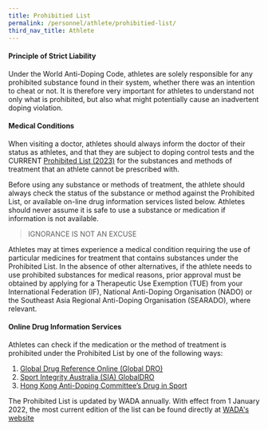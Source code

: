 ```yaml
---
title: Prohibitied List
permalink: /personnel/athlete/prohibitied-list/
third_nav_title: Athlete
---
```

#### **Principle of Strict Liability**
Under the World Anti-Doping Code, athletes are solely responsible for any prohibited substance found in their system, whether there was an intention to cheat or not. It is therefore very important for athletes to understand not only what is prohibited, but also what might potentially cause an inadvertent doping violation.

#### **Medical Conditions**
When visiting a doctor, athletes should always inform the doctor of their status as athletes, and that they are subject to doping control tests and the CURRENT [Prohibited List (2023)](https://www.wada-ama.org/sites/default/files/resources/files/2023list_en_final_9_september_2022.pdf) for the substances and methods of treatment that an athlete cannot be prescribed with.

Before using any substance or methods of treatment, the athlete should always check the status of the substance or method against the Prohibited List, or available on-line drug information services listed below. Athletes should never assume it is safe to use a substance or medication if information is not available.
> IGNORANCE IS NOT AN EXCUSE

Athletes may at times experience a medical condition requiring the use of particular medicines for treatment that contains substances under the Prohibited List. In the absence of other alternatives, if the athlete needs to use prohibited substances for medical reasons, prior approval must be obtained by applying for a Therapeutic Use Exemption (TUE) from your International Federation (IF), National Anti-Doping Organisation (NADO) or the Southeast Asia Regional Anti-Doping Organisation (SEARADO), where relevant.

#### **Online Drug Information Services**
Athletes can check if the medication or the method of treatment is prohibited under the Prohibited List by one of the following ways:

1. [Global Drug Reference Online (Global DRO)](https://www.globaldro.com/Home)
2. [Sport Integrity Australia (SIA) GlobalDRO](https://www.globaldro.com/AU/search)
3. [Hong Kong Anti-Doping Committee’s Drug in Sport](http://www.druginsport.hk/)

The Prohibited List is updated by WADA annually. With effect from 1 January 2022, the most current edition of the list can be found directly at [WADA's website]([https://www.wada-ama.org/sites/default/files/resources/files/2023list_en_final_9_september_2022.pdf])
